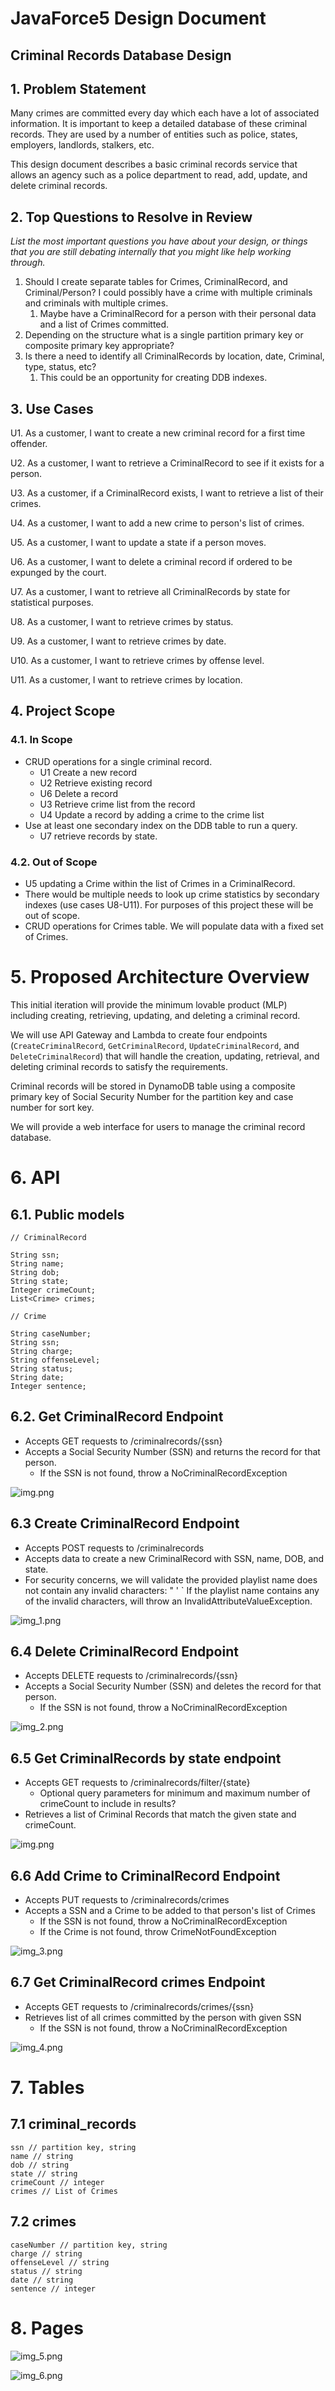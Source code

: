 # JavaForce5 Design Document

## Criminal Records Database Design

## 1. Problem Statement
Many crimes are committed every day which each have a lot of associated information. It is important to keep a detailed database of these criminal records. They are used by a number of entities such as police, states, employers, landlords, stalkers, etc.  

This design document describes a basic criminal records service that allows an agency such as a police department to read, add, update, and delete criminal records.
## 2. Top Questions to Resolve in Review

*List the most important questions you have about your design, or things that
you are still debating internally that you might like help working through.*

1. Should I create separate tables for Crimes, CriminalRecord, and Criminal/Person? I could possibly have a crime with multiple criminals and criminals with multiple crimes.
   1. Maybe have a CriminalRecord for a person with their personal data and a list of Crimes committed.
2. Depending on the structure what is a single partition primary key or composite primary key appropriate?
3. Is there a need to identify all CriminalRecords by location, date, Criminal, type, status, etc?
   1. This could be an opportunity for creating DDB indexes.


## 3. Use Cases

U1. As a customer, I want to create a new criminal record for a first time offender.

U2. As a customer, I want to retrieve a CriminalRecord to see if it exists for a person.

U3. As a customer, if a CriminalRecord exists, I want to retrieve a list of their crimes. 

U4. As a customer, I want to add a new crime to person's list of crimes.

U5. As a customer, I want to update a state if a person moves. 

U6. As a customer, I want to delete a criminal record if ordered to be expunged by the court.

U7. As a customer, I want to retrieve all CriminalRecords by state for statistical purposes.

U8. As a customer, I want to retrieve crimes by status.

U9. As a customer, I want to retrieve crimes by date.

U10. As a customer, I want to retrieve crimes by offense level.

U11. As a customer, I want to retrieve crimes by location.

## 4. Project Scope

### 4.1. In Scope
* CRUD operations for a single criminal record.
   * U1 Create a new record
   * U2 Retrieve existing record
   * U6 Delete a record
   * U3 Retrieve crime list from the record
   * U4 Update a record by adding a crime to the crime list
* Use at least one secondary index on the DDB table to run a query.
  * U7 retrieve records by state.


### 4.2. Out of Scope
* U5 updating a Crime within the list of Crimes in a CriminalRecord.
* There would be multiple needs to look up crime statistics by secondary indexes (use cases U8-U11). 
   For purposes of this project these will be out of scope.
* CRUD operations for Crimes table. We will populate data with a fixed set of Crimes.

# 5. Proposed Architecture Overview

This initial iteration will provide the minimum lovable product (MLP) including
creating, retrieving, updating, and deleting a criminal record.

We will use API Gateway and Lambda to create four endpoints (`CreateCriminalRecord`, `GetCriminalRecord`,
 `UpdateCriminalRecord`, and `DeleteCriminalRecord`)
that will handle the creation, updating, retrieval, and deleting criminal records to satisfy the requirements.

Criminal records will be stored in DynamoDB table using a composite primary key of 
Social Security Number for the partition key and case number for sort key.

We will provide a web interface for users to manage the criminal record database.

# 6. API

## 6.1. Public models

```
// CriminalRecord

String ssn;
String name;
String dob;
String state;
Integer crimeCount;
List<Crime> crimes;
```
```
// Crime

String caseNumber;
String ssn;
String charge;
String offenseLevel;
String status;
String date;
Integer sentence;

```

## 6.2. Get CriminalRecord Endpoint

* Accepts GET requests to /criminalrecords/{ssn}
* Accepts a Social Security Number (SSN) and returns the record for that person.
  * If the SSN is not found, throw a NoCriminalRecordException

![img.png](images/design_document_images/get-criminal-record.png)

## 6.3 Create CriminalRecord Endpoint

* Accepts POST requests to /criminalrecords
* Accepts data to create a new CriminalRecord with SSN, name, DOB, and state.
* For security concerns, we will validate the provided playlist name does not contain any invalid characters: " ' \`
  If the playlist name contains any of the invalid characters, will throw an InvalidAttributeValueException.

![img_1.png](images/design_document_images/create-criminal-record.png)

## 6.4 Delete CriminalRecord Endpoint

* Accepts DELETE requests to /criminalrecords/{ssn}
* Accepts a Social Security Number (SSN) and deletes the record for that person.
    * If the SSN is not found, throw a NoCriminalRecordException
  
![img_2.png](images/design_document_images/delete-criminal-record.png)

## 6.5 Get CriminalRecords by state endpoint
* Accepts GET requests to /criminalrecords/filter/{state}
  * Optional query parameters for minimum and maximum number of crimeCount to include in results?
* Retrieves a list of Criminal Records that match the given state and crimeCount.

![img.png](images/get-criminal-record-by-state-puml.png)

## 6.6 Add Crime to CriminalRecord Endpoint

* Accepts PUT requests to /criminalrecords/crimes
* Accepts a SSN and a Crime to be added to that person's list of Crimes
  * If the SSN is not found, throw a NoCriminalRecordException
  * If the Crime is not found, throw CrimeNotFoundException

![img_3.png](images/design_document_images/add-crime-to-criminal-record.png)

## 6.7 Get CriminalRecord crimes Endpoint

* Accepts GET requests to /criminalrecords/crimes/{ssn}
* Retrieves list of all crimes committed by the person with given SSN
  * If the SSN is not found, throw a NoCriminalRecordException

![img_4.png](images/design_document_images/get-crimes-from-criminal-record.png)

# 7. Tables

## 7.1 criminal_records
```
ssn // partition key, string
name // string
dob // string
state // string
crimeCount // integer
crimes // List of Crimes
```

## 7.2 crimes
```
caseNumber // partition key, string
charge // string
offenseLevel // string
status // string
date // string
sentence // integer
```

# 8. Pages

![img_5.png](images/design_document_images/criminal-records-webpage.png)

![img_6.png](images/design_document_images/crimes-webpage.png)